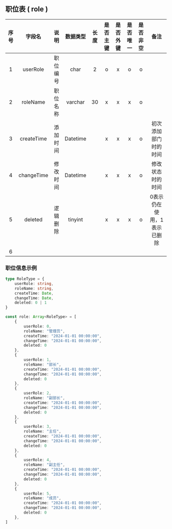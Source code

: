 ## 职位表 ( role )

| 序号| 字段名 | 说明 | 数据类型 | 长度 | 是否主键| 是否外键 | 是否唯一 | 是否非空 | 备注 |
|:---:|:---:|:---:|:---:|:---:|:---:|:---:|:---:|:---:|:---:|
| 1 | userRole | 职位编号 | char | 2 | o | x | o | o |  |
| 2 | roleName | 职位名称 | varchar | 30 | x | x | x | o |  |
| 3 | createTime | 添加时间 | Datetime |  | x | x | x | o | 初次添加部门时的时间 |
| 4 | changeTime | 修改时间 | Datetime |  | x | x | x | o | 修改状态时的时间 |
| 5 | deleted | 逻辑删除 | tinyint |  | x | x | x | o | 0表示仍在使用，1表示已删除 | 
| 6 |  |  |  |  |  |  |  |  |


### 职位信息示例
```TypeScript
type RoleType = {
    userRole: string,
    roleName: string,
    createTime: Date,
    changeTime: Date,
    deleted: 0 | 1
}

const role: Array<RoleType> = [
    {
        userRole: 0,
        roleName: "管理员",
        createTime: "2024-01-01 00:00:00",
        changeTime: "2024-01-01 00:00:00",
        deleted: 0
    },
    {
        userRole: 1,
        roleName: "部长",
        createTime: "2024-01-01 00:00:00",
        changeTime: "2024-01-01 00:00:00",
        deleted: 0
    },
    {
        userRole: 2,
        roleName: "副部长",
        createTime: "2024-01-01 00:00:00",
        changeTime: "2024-01-01 00:00:00",
        deleted: 0
    },
    {
        userRole: 3,
        roleName: "主任",
        createTime: "2024-01-01 00:00:00",
        changeTime: "2024-01-01 00:00:00",
        deleted: 0
    },
    {
        userRole: 4,
        roleName: "副主任",
        createTime: "2024-01-01 00:00:00",
        changeTime: "2024-01-01 00:00:00",
        deleted: 0
    },
    {
        userRole: 5,
        roleName: "成员",
        createTime: "2024-01-01 00:00:00",
        changeTime: "2024-01-01 00:00:00",
        deleted: 0
    },
]
```